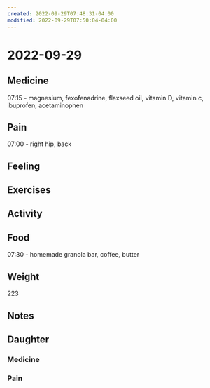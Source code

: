 ```yaml
---
created: 2022-09-29T07:48:31-04:00
modified: 2022-09-29T07:50:04-04:00
---
```


# 2022-09-29

## Medicine

07:15 - magnesium, fexofenadrine, flaxseed oil, vitamin D, vitamin c, ibuprofen, acetaminophen 

## Pain

07:00 - right hip, back

## Feeling


## Exercises


## Activity


## Food

07:30 - homemade granola bar, coffee, butter 

## Weight

223

## Notes


## Daughter


### Medicine


### Pain
